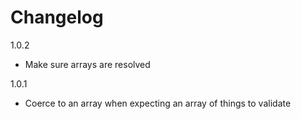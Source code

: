 # Changelog

1.0.2

* Make sure arrays are resolved

1.0.1

* Coerce to an array when expecting an array of things to validate
